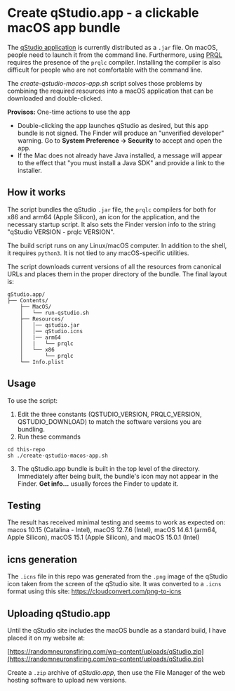# Create qStudio.app - a clickable macOS app bundle

The [qStudio application](https://www.timestored.com/qstudio/prql-ide)
is currently distributed as a `.jar` file.
On macOS, people need to launch it from the command line.
Furthermore, using
[PRQL](https://prql-lang.org) requires the presence of
the `prqlc` compiler.
Installing the compiler is also difficult
for people who are not
comfortable with the command line.

The _create-qstudio-macos-app.sh_ script solves those problems
by combining the required
resources into a macOS application that can be downloaded
and double-clicked.

**Provisos:** One-time actions to use the app

* Double-clicking the app launches qStudio as desired, but
  this app bundle is not signed.
  The Finder will produce an "unverified developer" warning.
  Go to **System Preference -> Security** to accept and open the app.
* If the Mac does not already have Java installed, a message
  will appear to the effect that "you must install a Java SDK"
  and provide a link to the installer.

## How it works

The script bundles the qStudio `.jar` file,
the `prqlc` compilers for both for x86 and arm64 (Apple Silicon),
an icon for the application,
and the necessary startup script.
It also sets the Finder version info to
the string "qStudio VERSION - prqlc VERSION". 

The build script runs on any Linux/macOS computer.
In addition to the shell, it requires `python3`.
It is not tied to any macOS-specific utilities.

The script downloads current versions of all the resources
from canonical URLs and places them
in the proper directory of the bundle.
The final layout is:

```
qStudio.app/
├── Contents/
    ├── MacOS/
    │   └── run-qstudio.sh
    ├── Resources/
    │   │── qstudio.jar
    │   │── qStudio.icns
    │   |── arm64
    │   |   └── prqlc
    │   └── x86
    │       └── prqlc  
    └── Info.plist

```

## Usage

To use the script:

1. Edit the three constants
  (QSTUDIO\_VERSION, PRQLC\_VERSION, QSTUDIO\_DOWNLOAD)
  to match the software versions you are bundling.
2. Run these commands

  ```
  cd this-repo
  sh ./create-qstudio-macos-app.sh
  ```
3. The qStudio.app bundle is built in the top level
  of the directory. 
  Immediately after being built, the bundle's icon
  may not appear in the Finder.
  **Get info...** usually forces the Finder to update it.

## Testing

The result has received minimal testing
and seems to work as expected on:
macos 10.15 (Catalina - Intel),
macOS 12.7.6 (Intel),
macOS 14.6.1 (arm64, Apple Silicon),
macOS 15.1 (Apple Silicon), and
macOS 15.0.1 (Intel)

## icns generation

The `.icns` file in this repo was generated from the `.png` image of the
qStudio icon taken from the screen of the qStudio site.
It was converted to a `.icns` format using this site:
https://cloudconvert.com/png-to-icns

## Uploading qStudio.app

Until the qStudio site includes the macOS bundle
as a standard build, I have placed it on my website at:

[https://randomneuronsfiring.com/wp-content/uploads/qStudio.zip](https://randomneuronsfiring.com/wp-content/uploads/qStudio.zip)

Create a `.zip` archive of _qStudio.app_, then
use the File Manager of the web hosting
software to upload new versions.
